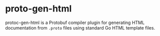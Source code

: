 # proto-gen-html 

protoc-gen-html is a Protobuf compiler plugin for generating HTML documentation from `.proto` files using standard Go HTML template files.
